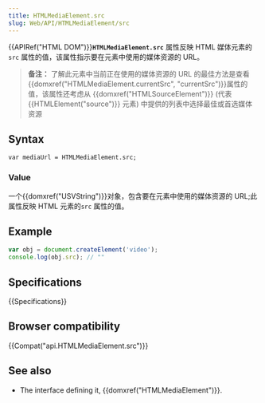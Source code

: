 ```yaml
---
title: HTMLMediaElement.src
slug: Web/API/HTMLMediaElement/src
---
```

{{APIRef("HTML DOM")}}**`HTMLMediaElement.src`** 属性反映 HTML 媒体元素的`src` 属性的值，该属性指示要在元素中使用的媒体资源的 URL。

> **备注：** 了解此元素中当前正在使用的媒体资源的 URL 的最佳方法是查看 {{domxref("HTMLMediaElement.currentSrc", "currentSrc")}}属性的值，该属性还考虑从 {{domxref("HTMLSourceElement")}} (代表 {{HTMLElement("source")}} 元素) 中提供的列表中选择最佳或首选媒体资源

## Syntax

```plain
var mediaUrl = HTMLMediaElement.src;
```

### Value

一个{{domxref("USVString")}}对象，包含要在元素中使用的媒体资源的 URL;此属性反映 HTML 元素的`src` 属性的值。

## Example

```js
var obj = document.createElement('video');
console.log(obj.src); // ""
```

## Specifications

{{Specifications}}

## Browser compatibility

{{Compat("api.HTMLMediaElement.src")}}

## See also

- The interface defining it, {{domxref("HTMLMediaElement")}}.
